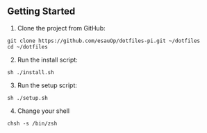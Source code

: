 ## Getting Started

1. Clone the project from GitHub:

  ```
  git clone https://github.com/esauOp/dotfiles-pi.git ~/dotfiles
  cd ~/dotfiles
  ```

2. Run the install script:

  ```
  sh ./install.sh
  ```

3. Run the setup script:
  ```
  sh ./setup.sh
  ```

4. Change your shell
  ```
  chsh -s /bin/zsh
  ```
